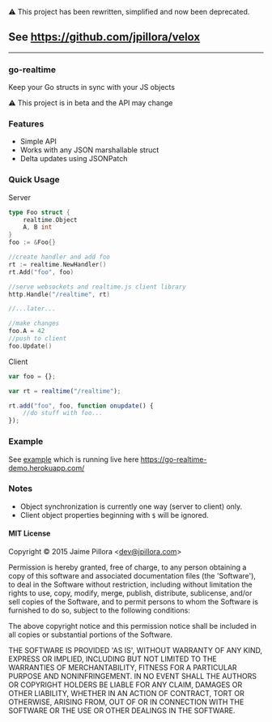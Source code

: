 
:warning: This project has been rewritten, simplified and now been deprecated.

## See https://github.com/jpillora/velox

---

### go-realtime

Keep your Go structs in sync with your JS objects

:warning: This project is in beta and the API may change

### Features

* Simple API
* Works with any JSON marshallable struct
* Delta updates using JSONPatch

### Quick Usage

Server

``` go
type Foo struct {
	realtime.Object
	A, B int
}
foo := &Foo{}

//create handler and add foo
rt := realtime.NewHandler()
rt.Add("foo", foo)

//serve websockets and realtime.js client library 
http.Handle("/realtime", rt)

//...later...

//make changes
foo.A = 42
//push to client
foo.Update()
```

Client

``` js
var foo = {};

var rt = realtime("/realtime");

rt.add("foo", foo, function onupdate() {
	//do stuff with foo...
});
```

### Example

See [example](example/) which is running live here https://go-realtime-demo.herokuapp.com/

### Notes

* Object synchronization is currently one way (server to client) only.
* Client object properties beginning with `$` will be ignored.

#### MIT License

Copyright © 2015 Jaime Pillora &lt;dev@jpillora.com&gt;

Permission is hereby granted, free of charge, to any person obtaining
a copy of this software and associated documentation files (the
'Software'), to deal in the Software without restriction, including
without limitation the rights to use, copy, modify, merge, publish,
distribute, sublicense, and/or sell copies of the Software, and to
permit persons to whom the Software is furnished to do so, subject to
the following conditions:

The above copyright notice and this permission notice shall be
included in all copies or substantial portions of the Software.

THE SOFTWARE IS PROVIDED 'AS IS', WITHOUT WARRANTY OF ANY KIND,
EXPRESS OR IMPLIED, INCLUDING BUT NOT LIMITED TO THE WARRANTIES OF
MERCHANTABILITY, FITNESS FOR A PARTICULAR PURPOSE AND NONINFRINGEMENT.
IN NO EVENT SHALL THE AUTHORS OR COPYRIGHT HOLDERS BE LIABLE FOR ANY
CLAIM, DAMAGES OR OTHER LIABILITY, WHETHER IN AN ACTION OF CONTRACT,
TORT OR OTHERWISE, ARISING FROM, OUT OF OR IN CONNECTION WITH THE
SOFTWARE OR THE USE OR OTHER DEALINGS IN THE SOFTWARE.
